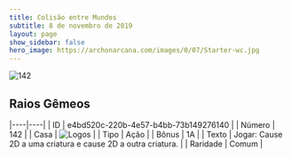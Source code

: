 ```yaml
---
title: Colisão entre Mundos
subtitle: 8 de novembro de 2019
layout: page
show_sidebar: false
hero_image: https://archonarcana.com/images/0/07/Starter-wc.jpg
---
```


![142](https://cdn.keyforgegame.com/media/card_front/pt/452_142_636R5683G3F_pt.png)

## Raios Gêmeos

|----|----|
| ID | e4bd520c-220b-4e57-b4bb-73b149276140 |
| Número | 142 |
| Casa | ![Logos](https://archonarcana.com/images/thumb/c/ce/Logos.png/22px-Logos.png "Logos") |
| Tipo | Ação |
| Bônus | 1A |
| Texto | Jogar: Cause 2D a uma criatura e cause 2D a outra criatura. |
| Raridade | Comum |
